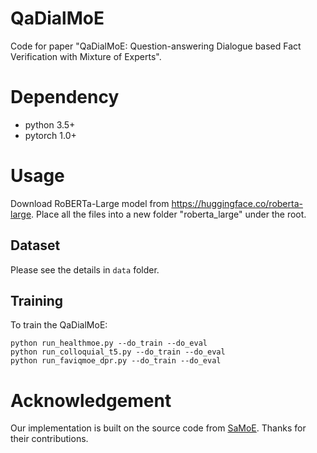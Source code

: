# QaDialMoE
Code for paper "QaDialMoE: Question-answering Dialogue based Fact Verification with Mixture of Experts".

# Dependency
+ python 3.5+
+ pytorch 1.0+

# Usage
Download RoBERTa-Large model from https://huggingface.co/roberta-large. Place all the files into a new folder "roberta_large" under the root.
## Dataset
Please see the details in `data` folder.
## Training
To train the QaDialMoE:
```shell script
python run_healthmoe.py --do_train --do_eval
python run_colloquial_t5.py --do_train --do_eval
python run_faviqmoe_dpr.py --do_train --do_eval
```

# Acknowledgement
Our implementation is built on the source code from [SaMoE](https://github.com/THUMLP/SaMoE). Thanks for their contributions.
